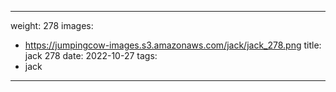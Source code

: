
---
weight: 278
images:
- https://jumpingcow-images.s3.amazonaws.com/jack/jack_278.png
title: jack 278
date: 2022-10-27
tags:
- jack
---
